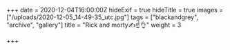 +++
date = 2020-12-04T16:00:00Z
hideExif = true
hideTitle = true
images = ["/uploads/2020-12-05_14-49-35_utc.jpg"]
tags = ["blackandgrey", "archive", "gallery"]
title = "Rick and morty✍️☝️👌"
weight = 3

+++
